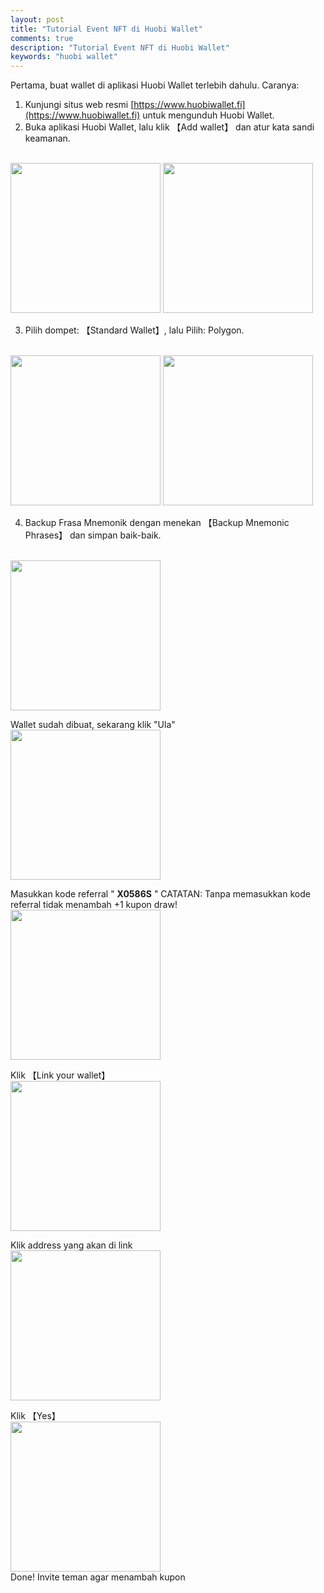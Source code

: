 ```yaml
---
layout: post
title: "Tutorial Event NFT di Huobi Wallet"
comments: true
description: "Tutorial Event NFT di Huobi Wallet"
keywords: "huobi wallet"
---
```


Pertama, buat wallet di aplikasi Huobi Wallet terlebih dahulu. Caranya:
1. Kunjungi situs web resmi [https://www.huobiwallet.fi](https://www.huobiwallet.fi) untuk mengunduh Huobi Wallet.
2. Buka aplikasi Huobi Wallet, lalu klik 【Add wallet】 dan atur kata sandi keamanan. 
<br/>
<img src="https://raw.githubusercontent.com/yusufpraditya/yusufpraditya.github.io/master/_posts/2.jpg" width="240">
<img src="https://raw.githubusercontent.com/yusufpraditya/yusufpraditya.github.io/master/_posts/aa.PNG" width="240">

3. Pilih dompet: 【Standard Wallet】, lalu Pilih: Polygon.
<br/>
<img src="https://raw.githubusercontent.com/yusufpraditya/yusufpraditya.github.io/master/_posts/bb.PNG" width="240">

<img src="https://raw.githubusercontent.com/yusufpraditya/yusufpraditya.github.io/master/_posts/cc.PNG" width="240">

4. Backup Frasa Mnemonik dengan menekan 【Backup Mnemonic Phrases】 dan simpan baik-baik.
<br/>
<img src="https://raw.githubusercontent.com/yusufpraditya/yusufpraditya.github.io/master/_posts/dd.PNG" width="240">

Wallet sudah dibuat, sekarang klik "Ula"
<br/>
<img src="https://raw.githubusercontent.com/yusufpraditya/yusufpraditya.github.io/master/_posts/1.jpg" width="240">

Masukkan kode referral " **X0586S** " CATATAN: Tanpa memasukkan kode referral tidak menambah +1 kupon draw!
<br/>
<img src="https://raw.githubusercontent.com/yusufpraditya/yusufpraditya.github.io/master/_posts/3.jpg" width="240">

Klik 【Link your wallet】
<br/>
<img src="https://raw.githubusercontent.com/yusufpraditya/yusufpraditya.github.io/master/_posts/4.jpg" width="240">

Klik address yang akan di link
<br/>
<img src="https://raw.githubusercontent.com/yusufpraditya/yusufpraditya.github.io/master/_posts/5.jpg" width="240">

Klik 【Yes】
<br/>
<img src="https://raw.githubusercontent.com/yusufpraditya/yusufpraditya.github.io/master/_posts/6.jpg" width="240">
<br/>
Done! Invite teman agar menambah kupon

